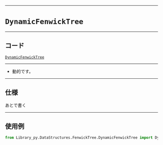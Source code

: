 _____

# `DynamicFenwickTree`

_____

## コード

[`DynamicFenwickTree`](https://github.com/titan-23/Library_py/blob/main/DataStructures/FenwickTree/DynamicFenwickTree.py)
<!-- code=https://github.com/titan-23/Library_py/blob/main/DataStructures\FenwickTree\DynamicFenwickTree.py -->

_____

- 動的です。

_____

## 仕様

あとで書く

_____

## 使用例

```python
from Library_py.DataStructures.FenwickTree.DynamicFenwickTree import DynamicFenwickTree

```
